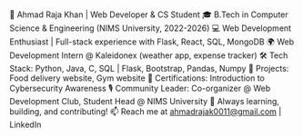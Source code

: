 🚀 Ahmad Raja Khan | Web Developer & CS Student
🎓 B.Tech in Computer Science & Engineering (NIMS University, 2022-2026)
💻 Web Development Enthusiast | Full-stack experience with Flask, React, SQL, MongoDB
🌍 Web Development Intern @ Kaleidonex (weather app, expense tracker)
🛠 Tech Stack: Python, Java, C, SQL | Flask, Bootstrap, Pandas, Numpy
🎯 Projects: Food delivery website, Gym website
📜 Certifications: Introduction to Cybersecurity Awareness
🎙 Community Leader: Co-organizer @ Web Development Club, Student Head @ NIMS University
🚀 Always learning, building, and contributing!
📫 Reach me at ahmadrajak0011@gmail.com | LinkedIn
